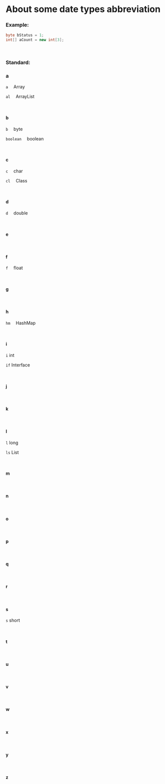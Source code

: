 # About some date types abbreviation

### Example:   

```java
byte bStatus = 1;
int[] aCount = new int[3];
```

<br>

### Standard:

### a

`a`       &emsp;Array

`al`     &emsp;ArrayList

<br>

#### b

`b`     &emsp;byte

`boolean`     &emsp;boolean

<br>

#### c

`c`     &emsp;char

`cl`     &emsp;Class

<br>

#### d

`d`     &emsp;double

<br>

#### e

<br>

#### f

`f`     &emsp;float

<br>

#### g

<br>

#### h

`hm`     &emsp;HashMap

<br>

#### i

`i`     int

`if`     Interface

<br>

#### j

<br>

#### k

<br>

#### l

`l`     long

`ls`     List

<br>

#### m

<br>

#### n

<br>

#### o

<br>

#### p

<br>

#### q

<br>

#### r

<br>

#### s

`s`     short

<br>

#### t

<br>

#### u

<br>

#### v

<br>

#### w

<br>

#### x

<br>

#### y

<br>

#### z

<br>



